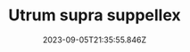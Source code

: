 ---
title: "Utrum supra suppellex"
date: 2023-09-05T21:35:55.846Z
permalink: "/utrum-supra-suppellex/"
---